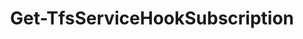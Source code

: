 ﻿---
title: Get-TfsServiceHookSubscription
breadcrumbs: [ "ServiceHook" ]
parent: "ServiceHook"
description: "Gets one or more service hook subscriptions "
remarks: 
parameterSets: 
  "_All_": [ Collection, Consumer, EventType, Publisher, Server, Subscription ] 
  "__AllParameterSets":  
    Subscription: 
      type: "object"  
      position: "0"  
    Collection: 
      type: "object"  
    Consumer: 
      type: "object"  
    EventType: 
      type: "string"  
    Publisher: 
      type: "object"  
    Server: 
      type: "object" 
parameters: 
  - name: "Subscription" 
    description: "Specifies the name (\"action description\") of the subscription. Wildcards are supported. When omitted, returns all service hook subscriptions in the given team project collection. " 
    globbing: false 
    position: 0 
    type: "object" 
    aliases: [ Name ] 
    defaultValue: "*" 
  - name: "Name" 
    description: "Specifies the name (\"action description\") of the subscription. Wildcards are supported. When omitted, returns all service hook subscriptions in the given team project collection. This is an alias of the Subscription parameter." 
    globbing: false 
    position: 0 
    type: "object" 
    aliases: [ Name ] 
    defaultValue: "*" 
  - name: "Publisher" 
    description: "Specifies the name or ID of the service hook publisher to filter subscriptions by. When omitted, returns all subscriptions regardless of their publishers. " 
    globbing: false 
    type: "object" 
  - name: "Consumer" 
    description: "Specifies the name or ID of the service hook consumer to filter subscriptions by. When omitted, returns all subscriptions regardless of their consumers. " 
    globbing: false 
    type: "object" 
  - name: "EventType" 
    description: "Specifies the event type to filter subscriptions by. When omitted, returns all subscriptions regardless of their event types. " 
    globbing: false 
    type: "string" 
  - name: "Collection" 
    description: "Specifies the URL to the Team Project Collection or Azure DevOps Organization to connect to, a TfsTeamProjectCollection object (Windows PowerShell only), or a VssConnection object. You can also connect to an Azure DevOps Services organizations by simply providing its name instead of the full URL. For more details, see the Get-TfsTeamProjectCollection cmdlet. When omitted, it defaults to the connection set by Connect-TfsTeamProjectCollection (if any). " 
    globbing: false 
    pipelineInput: "true (ByValue)" 
    type: "object" 
    aliases: [ Organization ] 
  - name: "Organization" 
    description: "Specifies the URL to the Team Project Collection or Azure DevOps Organization to connect to, a TfsTeamProjectCollection object (Windows PowerShell only), or a VssConnection object. You can also connect to an Azure DevOps Services organizations by simply providing its name instead of the full URL. For more details, see the Get-TfsTeamProjectCollection cmdlet. When omitted, it defaults to the connection set by Connect-TfsTeamProjectCollection (if any). This is an alias of the Collection parameter." 
    globbing: false 
    pipelineInput: "true (ByValue)" 
    type: "object" 
    aliases: [ Organization ] 
  - name: "Server" 
    description: "Specifies the URL to the Team Foundation Server to connect to, a TfsConfigurationServer object (Windows PowerShell only), or a VssConnection object. When omitted, it defaults to the connection set by Connect-TfsConfiguration (if any). For more details, see the Get-TfsConfigurationServer cmdlet. " 
    globbing: false 
    type: "object"
inputs: 
  - type: "System.Object" 
    description: "Specifies the URL to the Team Project Collection or Azure DevOps Organization to connect to, a TfsTeamProjectCollection object (Windows PowerShell only), or a VssConnection object. You can also connect to an Azure DevOps Services organizations by simply providing its name instead of the full URL. For more details, see the Get-TfsTeamProjectCollection cmdlet. When omitted, it defaults to the connection set by Connect-TfsTeamProjectCollection (if any). "
outputs: 
  - type: "Microsoft.VisualStudio.Services.ServiceHooks.WebApi.Subscription" 
    description: 
notes: 
relatedLinks: 
  - text: "Online Version:" 
    uri: "https://tfscmdlets.dev/docs/cmdlets/ServiceHook/Get-TfsServiceHookSubscription"
aliases: 
examples: 
---
